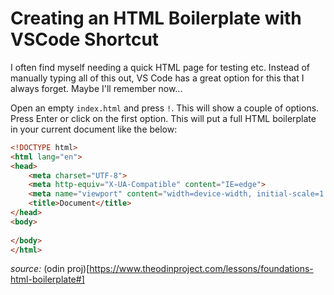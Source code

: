 # Creating an HTML Boilerplate with VSCode Shortcut 

I often find myself needing a quick HTML page for testing etc. Instead of manually typing all of this out, VS Code has a great option for this that I always forget. Maybe I'll remember now...

Open an empty `index.html` and press `!`. This will show a couple of options. Press Enter or click on the first option. This will put a full HTML boilerplate in your current document like the below:

```html
<!DOCTYPE html>
<html lang="en">
<head>
    <meta charset="UTF-8">
    <meta http-equiv="X-UA-Compatible" content="IE=edge">
    <meta name="viewport" content="width=device-width, initial-scale=1.0">
    <title>Document</title>
</head>
<body>
    
</body>
</html>
```

*source:* (odin proj)[https://www.theodinproject.com/lessons/foundations-html-boilerplate#]

